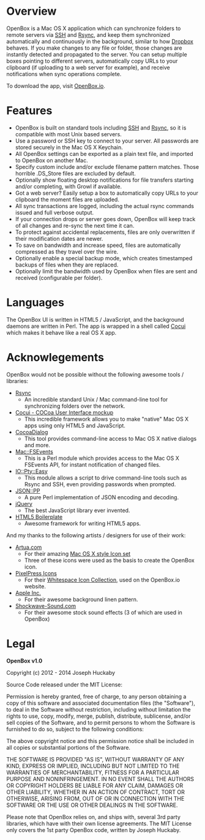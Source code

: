 # Overview

OpenBox is a Mac OS X application which can synchronize folders to remote servers via [SSH](http://en.wikipedia.org/wiki/Secure_Shell) and [Rsync](http://en.wikipedia.org/wiki/Rsync), and keep them synchronized automatically and continuously in the background, similar to how [Dropbox](http://dropbox.com) behaves.  If you make changes to any file or folder, those changes are instantly detected and propagated to the server.  You can setup multiple boxes pointing to different servers, automatically copy URLs to your clipboard (if uploading to a web server for example), and receive notifications when sync operations complete.

To download the app, visit [OpenBox.io](http://openbox.io/).

# Features

* OpenBox is built on standard tools including [SSH](http://en.wikipedia.org/wiki/Secure_Shell) and [Rsync](http://en.wikipedia.org/wiki/Rsync), so it is compatible with most Unix based servers.
* Use a password or SSH key to connect to your server. All passwords are stored securely in the Mac OS X Keychain.
* All OpenBox settings can be exported as a plain text file, and imported to OpenBox on another Mac.
* Specify custom include and/or exclude filename pattern matches. Those horrible .DS_Store files are excluded by default.
* Optionally show floating desktop notifications for file transfers starting and/or completing, with Growl if available.
* Got a web server? Easily setup a box to automatically copy URLs to your clipboard the moment files are uploaded.
* All sync transactions are logged, including the actual rsync commands issued and full verbose output.
* If your connection drops or server goes down, OpenBox will keep track of all changes and re-sync the next time it can.
* To protect against accidental replacements, files are only overwritten if their modification dates are newer.
* To save on bandwidth and increase speed, files are automatically compressed as they travel over the wire.
* Optionally enable a special backup mode, which creates timestamped backups of files when they are replaced.
* Optionally limit the bandwidth used by OpenBox when files are sent and received (configurable per folder).

# Languages

The OpenBox UI is written in HTML5 / JavaScript, and the background daemons are written in Perl.  The app is wrapped in a shell called [Cocui](https://github.com/rsms/cocui) which makes it behave like a real OS X app.

# Acknowlegements

OpenBox would not be possible without the following awesome tools / libraries:

* [Rsync](http://en.wikipedia.org/wiki/Rsync)
	* An incredible standard Unix / Mac command-line tool for synchronizing folders over the network.
* [Cocui - COCoa User Interface mockup](https://github.com/rsms/cocui)
	* This incredible framework allows you to make "native" Mac OS X apps using only HTML5 and JavaScript.
* [CocoaDialog](https://github.com/mstratman/cocoadialog)
	* This tool provides command-line access to Mac OS X native dialogs and more.
* [Mac::FSEvents](http://search.cpan.org/perldoc?Mac::FSEvents)
	* This is a Perl module which provides access to the Mac OS X FSEvents API, for instant notification of changed files.
* [IO::Pty::Easy](http://search.cpan.org/perldoc?IO::Pty::Easy)
	* This module allows a script to drive command-line tools such as Rsync and SSH, even providing passwords when prompted.
* [JSON::PP](http://search.cpan.org/perldoc?JSON::PP)
	* A pure Perl implementation of JSON encoding and decoding.
* [jQuery](http://jquery.com/)
	* The best JavaScript library ever invented.
* [HTML5 Boilerplate](http://html5boilerplate.com/)
	* Awesome framework for writing HTML5 apps.

And my thanks to the following artists / designers for use of their work:

* [Artua.com](http://www.artua.com/)
	* For their amazing [Mac OS X style Icon set](http://www.iconfinder.com/search/?q=iconset%3Amacosxstyle)
	* Three of these icons were used as the basis to create the OpenBox icon.
* [PixelPress Icons](http://www.pixelpressicons.com/)
	* For their [Whitespace Icon Collection](http://www.pixelpressicons.com/?page_id=118), used on the OpenBox.io website.
* [Apple Inc.](http://apple.com)
	* For their awesome background linen pattern.
* [Shockwave-Sound.com](http://www.shockwave-sound.com)
	* For their awesome stock sound effects (3 of which are used in OpenBox)

# Legal

**OpenBox v1.0**

Copyright (c) 2012 - 2014 Joseph Huckaby

Source Code released under the MIT License:

Permission is hereby granted, free of charge, to any person obtaining a copy
of this software and associated documentation files (the "Software"), to deal
in the Software without restriction, including without limitation the rights
to use, copy, modify, merge, publish, distribute, sublicense, and/or sell
copies of the Software, and to permit persons to whom the Software is
furnished to do so, subject to the following conditions:

The above copyright notice and this permission notice shall be included in
all copies or substantial portions of the Software.

THE SOFTWARE IS PROVIDED "AS IS", WITHOUT WARRANTY OF ANY KIND, EXPRESS OR
IMPLIED, INCLUDING BUT NOT LIMITED TO THE WARRANTIES OF MERCHANTABILITY,
FITNESS FOR A PARTICULAR PURPOSE AND NONINFRINGEMENT. IN NO EVENT SHALL THE
AUTHORS OR COPYRIGHT HOLDERS BE LIABLE FOR ANY CLAIM, DAMAGES OR OTHER
LIABILITY, WHETHER IN AN ACTION OF CONTRACT, TORT OR OTHERWISE, ARISING FROM,
OUT OF OR IN CONNECTION WITH THE SOFTWARE OR THE USE OR OTHER DEALINGS IN
THE SOFTWARE.

Please note that OpenBox relies on, and ships with, several 3rd party libraries, which have with their own license agreements.  The MIT License only covers the 1st party OpenBox code, written by Joseph Huckaby.
